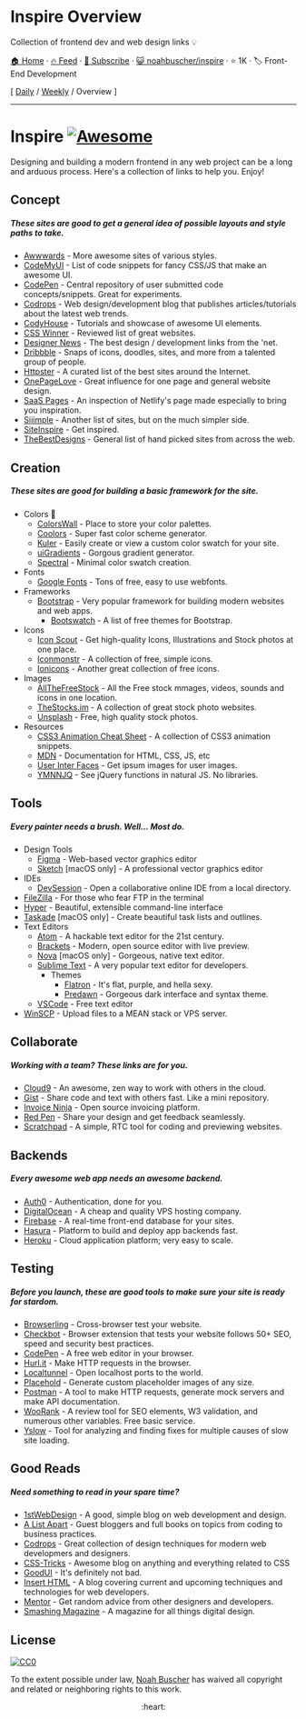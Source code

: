 # Inspire Overview

Collection of frontend dev and web design links :bulb:

[🏠 Home](/README.md) · [🔥 Feed](https://test.trackawesomelist.com/noahbuscher/inspire/rss.xml) · [📮 Subscribe](https://trackawesomelist.us17.list-manage.com/subscribe?u=d2f0117aa829c83a63ec63c2f&id=36a103854c) · [😺 noahbuscher/inspire](https://github.com/noahbuscher/inspire) · ⭐ 1K · 🏷️ Front-End Development

[ [Daily](/content/noahbuscher/inspire/README.md) / [Weekly](/content/noahbuscher/inspire/week/README.md) / Overview ]

---

# Inspire [![Awesome](https://cdn.rawgit.com/sindresorhus/awesome/d7305f38d29fed78fa85652e3a63e154dd8e8829/media/badge.svg)](https://github.com/sindresorhus/awesome)

Designing and building a modern frontend in any web project can be a long and arduous process. Here's a collection of links to help you. Enjoy!

## Concept

##### These sites are good to get a general idea of possible layouts and style paths to take.

*   [Awwwards](http://www.awwwards.com/) - More awesome sites of various styles.
*   [CodeMyUI](https://codemyui.com/) - List of code snippets for fancy CSS/JS that make an awesome UI.
*   [CodePen](http://codepen.io/) - Central repository of user submitted code concepts/snippets. Great for experiments.
*   [Codrops](https://tympanus.net/codrops/) - Web design/development blog that publishes articles/tutorials about the latest web trends.
*   [CodyHouse](https://codyhouse.co/) - Tutorials and showcase of awesome UI elements.
*   [CSS Winner](http://www.csswinner.com/) - Reviewed list of great websites.
*   [Designer News](https://www.designernews.co/) - The best design / development links from the 'net.
*   [Dribbble](https://dribbble.com/) - Snaps of icons, doodles, sites, and more from a talented group of people.
*   [Httpster](http://httpster.net/) - A curated list of the best sites around the Internet.
*   [OnePageLove](https://onepagelove.com/) - Great influence for one page and general website design.
*   [SaaS Pages](https://saaspages.xyz) - An inspection of Netlify's page made especially to bring you inspiration.
*   [Siiimple](https://siiimple.com/) - Another list of sites, but on the much simpler side.
*   [SiteInspire](http://www.siteinspire.com/) - Get inspired.
*   [TheBestDesigns](https://www.thebestdesigns.com/) - General list of hand picked sites from across the web.

## Creation

##### These sites are good for building a basic framework for the site.

*   Colors 🎨
    *   [ColorsWall](https://colorswall.com/) - Place to store your color palettes.
    *   [Coolors](https://coolors.co/) - Super fast color scheme generator.
    *   [Kuler](https://color.adobe.com/) - Easily create or view a custom color swatch for your site.
    *   [uiGradients](https://uigradients.com/) - Gorgous gradient generator.
    *   [Spectral](http://jxnblk.com/Spectral/) - Minimal color swatch creation.
*   Fonts
    *   [Google Fonts](https://www.google.com/fonts) - Tons of free, easy to use webfonts.
*   Frameworks
    *   [Bootstrap](http://getbootstrap.com) - Very popular framework for building modern websites and web apps.
        *   [Bootswatch](http://bootswatch.com) - A list of free themes for Bootstrap.
*   Icons
    *   [Icon Scout](https://iconscout.com) - Get high-quality Icons, Illustrations and Stock photos at one place.
    *   [Iconmonstr](http://iconmonstr.com) - A collection of free, simple icons.
    *   [Ionicons](http://ionicons.com) - Another great collection of free icons.
*   Images
    *   [AllTheFreeStock](http://allthefreestock.com/) - All the Free stock mmages, videos, sounds and icons in one location.
    *   [TheStocks.im](http://thestocks.im) - A collection of great stock photo websites.
    *   [Unsplash](https://unsplash.com) - Free, high quality stock photos.
*   Resources
    *   [CSS3 Animation Cheat Sheet](http://www.justinaguilar.com/animations/) - A collection of CSS3 animation snippets.
    *   [MDN](https://developer.mozilla.org) - Documentation for HTML, CSS, JS, etc
    *   [User Inter Faces](http://uifaces.com) - Get ipsum images for user images.
    *   [YMNNJQ](http://youmightnotneedjquery.com) - See jQuery functions in natural JS. No libraries.

## Tools

##### Every painter needs a brush. Well... Most do.

*   Design Tools
    *   [Figma](https://figma.com) - Web-based vector graphics editor
    *   [Sketch](https://sketchapp.com) \[macOS only] - A professional vector graphics editor
*   IDEs
    *   [DevSession](https://devsession.js.org/) - Open a collaborative online IDE from a local directory.
*   [FileZilla](https://filezilla-project.org) - For those who fear FTP in the terminal
*   [Hyper](https://hyper.is) - Beautiful, extensible command-line interface
*   [Taskade](https://www.taskade.com/) \[macOS only] - Create beautiful task lists and outlines.
*   Text Editors
    *   [Atom](https://atom.io) - A hackable text editor for the 21st century.
    *   [Brackets](http://brackets.io/) - Modern, open source editor with live preview.
    *   [Nova](https://nova.app) \[macOS only] - Gorgeous, native text editor.
    *   [Sublime Text](https://www.sublimetext.com) - A very popular text editor for developers.
        *   Themes
            *   [Flatron](https://github.com/noahbuscher/Flatron) - It's flat, purple, and hella sexy.
            *   [Predawn](https://github.com/jamiewilson/predawn) - Gorgeous dark interface and syntax theme.
    *   [VSCode](https://code.visualstudio.com/) - Free text editor
*   [WinSCP](http://winscp.net) - Upload files to a MEAN stack or VPS server.

## Collaborate

##### Working with a team? These links are for you.

*   [Cloud9](https://c9.io) - An awesome, zen way to work with others in the cloud.
*   [Gist](https://gist.github.com) - Share code and text with others fast. Like a mini repository.
*   [Invoice Ninja](https://www.invoiceninja.com) - Open source invoicing platform.
*   [Red Pen](https://redpen.io) - Share your design and get feedback seamlessly.
*   [Scratchpad](http://scratchpad.io) - A simple, RTC tool for coding and previewing websites.

## Backends

##### Every awesome web app needs an awesome backend.

*   [Auth0](https://auth0.com/) - Authentication, done for you.
*   [DigitalOcean](https://www.digitalocean.com/) - A cheap and quality VPS hosting company.
*   [Firebase](https://www.firebase.com) - A real-time front-end database for your sites.
*   [Hasura](https://hasura.io) - Platform to build and deploy app backends fast.
*   [Heroku](https://www.heroku.com) - Cloud application platform; very easy to scale.

## Testing

##### Before you launch, these are good tools to make sure your site is ready for stardom.

*   [Browserling](https://www.browserling.com/) - Cross-browser test your website.
*   [Checkbot](https://www.checkbot.io) - Browser extension that tests your website follows 50+ SEO, speed and security best practices.
*   [CodePen](http://codepen.io) - A free web editor in your browser.
*   [Hurl.it](https://www.hurl.it/) - Make HTTP requests in the browser.
*   [Localtunnel](http://localtunnel.me) - Open localhost ports to the world.
*   [Placehold](http://placehold.it) - Generate custom placeholder images of any size.
*   [Postman](https://www.getpostman.com/) - A tool to make HTTP requests, generate mock servers and make API documentation.
*   [WooRank](https://www.woorank.com/) - A review tool for SEO elements, W3 validation, and numerous other variables. Free basic service.
*   [Yslow](http://yslow.org) - Tool for analyzing and finding fixes for multiple causes of slow site loading.

## Good Reads

##### Need something to read in your spare time?

*   [1stWebDesign](http://www.1stwebdesigner.com/blog/) - A good, simple blog on web development and design.
*   [A List Apart](http://alistapart.com) - Guest bloggers and full books on topics from coding to business practices.
*   [Codrops](http://tympanus.net/codrops/) - Great collection of design techniques for modern web developmers and designers.
*   [CSS-Tricks](https://css-tricks.com/) - Awesome blog on anything and everything related to CSS
*   [GoodUI](http://goodui.org) - It's definitely not bad.
*   [Insert HTML](http://www.inserthtml.com) - A blog covering current and upcoming techniques and technologies for web developers.
*   [Mentor](http://www.mentor.so/) - Get random advice from other designers and developers.
*   [Smashing Magazine](http://www.smashingmagazine.com) - A magazine for all things digital design.

## License

[![CC0](http://i.creativecommons.org/p/zero/1.0/88x31.png)](http://creativecommons.org/publicdomain/zero/1.0/)

To the extent possible under law, [Noah Buscher](http://noahbuscher.com) has waived all copyright and related or neighboring rights to this work.

<div align="center">:heart:</div>

